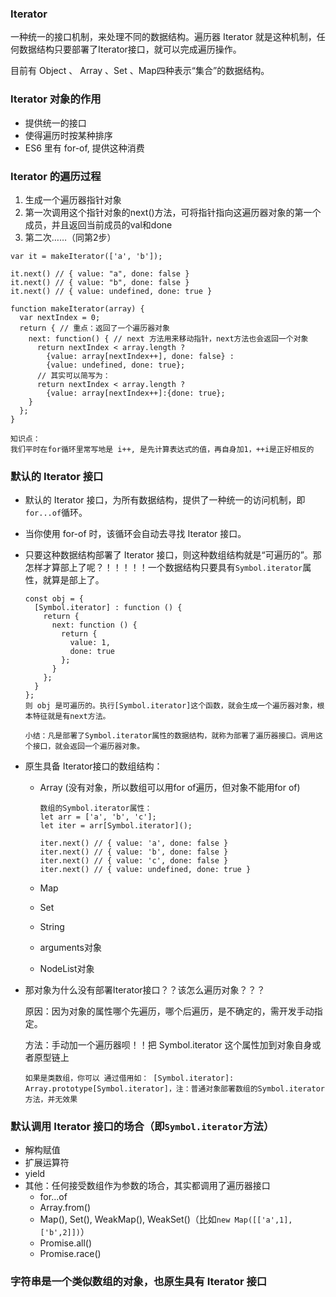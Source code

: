 ### Iterator

一种统一的接口机制，来处理不同的数据结构。遍历器 Iterator 就是这种机制，任何数据结构只要部署了Iterator接口，就可以完成遍历操作。

目前有 Object 、  Array 、Set 、Map四种表示“集合”的数据结构。

### Iterator 对象的作用

- 提供统一的接口
- 使得遍历时按某种排序
- ES6 里有 for-of, 提供这种消费

### Iterator 的遍历过程

1. 生成一个遍历器指针对象
2. 第一次调用这个指针对象的next()方法，可将指针指向这遍历器对象的第一个成员，并且返回当前成员的val和done
3. 第二次……（同第2步）

```JS
var it = makeIterator(['a', 'b']);

it.next() // { value: "a", done: false }
it.next() // { value: "b", done: false }
it.next() // { value: undefined, done: true }

function makeIterator(array) {
  var nextIndex = 0;
  return { // 重点：返回了一个遍历器对象
    next: function() { // next 方法用来移动指针，next方法也会返回一个对象
      return nextIndex < array.length ?
        {value: array[nextIndex++], done: false} :
        {value: undefined, done: true};
      // 其实可以简写为：
      return nextIndex < array.length ?
        {value: array[nextIndex++]:{done: true};
    }
  };
}

知识点：
我们平时在for循环里常写地是 i++, 是先计算表达式的值，再自身加1，++i是正好相反的
```

### 默认的 Iterator 接口

- 默认的 Iterator 接口，为所有数据结构，提供了一种统一的访问机制，即`for...of`循环。

- 当你使用 for-of 时，该循环会自动去寻找 Iterator 接口。

- 只要这种数据结构部署了 Iterator 接口，则这种数组结构就是“可遍历的”。那怎样才算部上了呢？！！！！！一个数据结构只要具有`Symbol.iterator`属性，就算是部上了。

  ```JS
  const obj = {
    [Symbol.iterator] : function () {
      return {
        next: function () {
          return {
            value: 1,
            done: true
          };
        }
      };
    }
  };
  则 obj 是可遍历的。执行[Symbol.iterator]这个函数，就会生成一个遍历器对象，根本特征就是有next方法。
  
  小结：凡是部署了Symbol.iterator属性的数据结构，就称为部署了遍历器接口。调用这个接口，就会返回一个遍历器对象。
  ```

- 原生具备 Iterator接口的数组结构：

  - Array (没有对象，所以数组可以用for of遍历，但对象不能用for of)

    ```JS
    数组的Symbol.iterator属性：
    let arr = ['a', 'b', 'c'];
    let iter = arr[Symbol.iterator]();
    
    iter.next() // { value: 'a', done: false }
    iter.next() // { value: 'b', done: false }
    iter.next() // { value: 'c', done: false }
    iter.next() // { value: undefined, done: true }
    ```

  - Map

  - Set

  - String

  - arguments对象

  - NodeList对象

- 那对象为什么没有部署Iterator接口？？该怎么遍历对象？？？

  原因：因为对象的属性哪个先遍历，哪个后遍历，是不确定的，需开发手动指定。

  方法：手动加一个遍历器呗！！把 Symbol.iterator 这个属性加到对象自身或者原型链上

  ```JS
  如果是类数组，你可以 通过借用如： [Symbol.iterator]: Array.prototype[Symbol.iterator]，注：普通对象部署数组的Symbol.iterator方法，并无效果
  ```

  

  

### 默认调用 Iterator 接口的场合（即`Symbol.iterator`方法）

- 解构赋值
- 扩展运算符
- yield
- 其他：任何接受数组作为参数的场合，其实都调用了遍历器接口
  - for...of
  - Array.from()
  - Map(), Set(), WeakMap(), WeakSet()（比如`new Map([['a',1],['b',2]])`）
  - Promise.all()
  - Promise.race()

### 字符串是一个类似数组的对象，也原生具有 Iterator 接口

